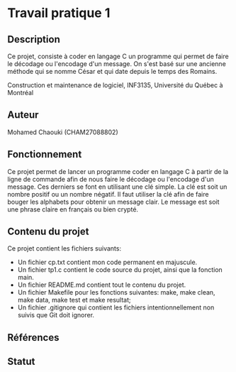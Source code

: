 # Travail pratique 1

## Description

Ce projet, consiste à coder en langage C un programme qui permet de faire 
le décodage ou l'encodage d'un message. On s'est basé sur une ancienne méthode
qui se nomme César et qui date depuis le temps des Romains. 

Construction et maintenance de logiciel, INF3135, Université du Québec à Montréal

## Auteur

Mohamed Chaouki (CHAM27088802)

## Fonctionnement
   
Ce projet permet de lancer un programme coder en langage C à partir
de la ligne de commande afin de nous faire le décodage ou l'encodage
d'un message. Ces derniers se font en utilisant une clé simple.
La clé est soit un nombre positif ou un nombre négatif. Il faut utiliser
la clé afin de faire bouger les alphabets pour obtenir un message clair.
Le message est soit une phrase claire en français ou bien crypté.


## Contenu du projet

Ce projet contient les fichiers suivants:

- Un fichier cp.txt contient mon code permanent en majuscule.
- Un fichier tp1.c contient le code source du projet, ainsi que la fonction main.
- Un fichier README.md contient tout le contenu du projet.
- Un fichier Makefile pour les fonctions suivantes: make, make clean, make data, make test et make resultat;
- Un fichier .gitignore qui contient les fichiers intentionnellement non suivis que Git doit ignorer.

## Références

   

## Statut

   
